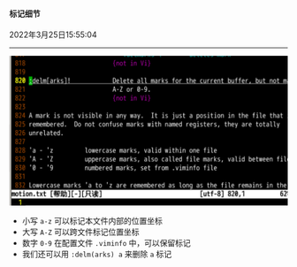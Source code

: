 #### 标记细节

2022年3月25日15:55:04

---

![图片描述](4.4_标记细节.assets/uid1190679-20210128-1611796448274.png)

- 小写 `a-z` 可以标记本文件内部的位置坐标
- 大写 `A-Z` 可以跨文件标记位置坐标
- 数字 `0-9` 在配置文件 `.viminfo` 中，可以保留标记
- 我们还可以用 `:delm(arks) a` 来删除 `a` 标记